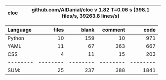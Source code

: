 cloc|github.com/AlDanial/cloc v 1.82  T=0.06 s (398.1 files/s, 39263.8 lines/s)
--- | ---

Language|files|blank|comment|code
:-------|-------:|-------:|-------:|-------:
Python|10|159|10|971
YAML|11|67|363|667
CSS|4|11|15|203
--------|--------|--------|--------|--------
SUM:|25|237|388|1841
